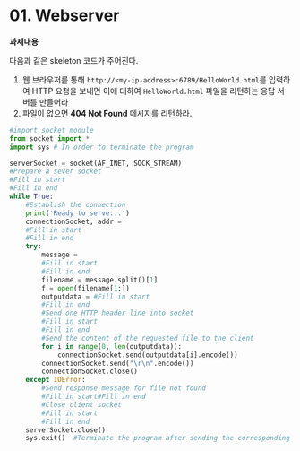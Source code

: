 # 01. Webserver

**과제내용**

다음과 같은 skeleton 코드가 주어진다. 
1. 웹 브라우저를 통해 `http://<my-ip-address>:6789/HelloWorld.html`를 입력하여 HTTP 요청을 보내면 이에 대하여 `HelloWorld.html` 파일을 리턴하는 응답 서버를 만들어라
2. 파일이 없으면 **404 Not Found** 메시지를 리턴하라.

```python
#import socket module
from socket import *
import sys # In order to terminate the program

serverSocket = socket(AF_INET, SOCK_STREAM)
#Prepare a sever socket
#Fill in start
#Fill in end
while True:
    #Establish the connection
    print('Ready to serve...')
    connectionSocket, addr =
    #Fill in start
    #Fill in end
    try:
        message =
        #Fill in start
        #Fill in end
        filename = message.split()[1]
        f = open(filename[1:])
        outputdata = #Fill in start
        #Fill in end
        #Send one HTTP header line into socket
        #Fill in start
        #Fill in end
        #Send the content of the requested file to the client
        for i in range(0, len(outputdata)):
            connectionSocket.send(outputdata[i].encode())
        connectionSocket.send("\r\n".encode())
        connectionSocket.close()
    except IOError:
        #Send response message for file not found
        #Fill in start#Fill in end
        #Close client socket
        #Fill in start
        #Fill in end
    serverSocket.close()
    sys.exit()  #Terminate the program after sending the corresponding data
```

